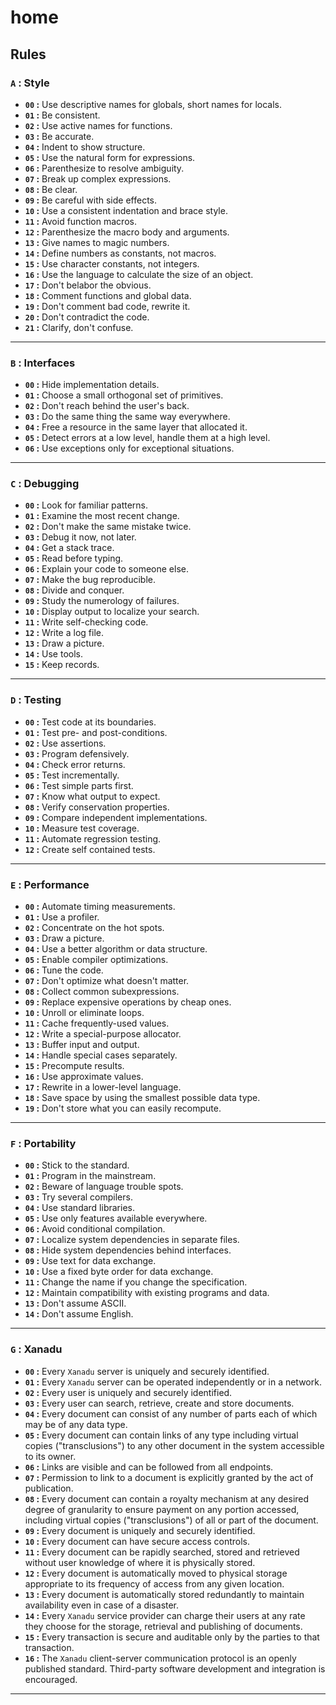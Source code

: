 # home

## Rules

### `A` : Style

* __`00` :__ Use descriptive names for globals, short names for locals.
* __`01` :__ Be consistent.
* __`02` :__ Use active names for functions.
* __`03` :__ Be accurate.
* __`04` :__ Indent to show structure.
* __`05` :__ Use the natural form for expressions.
* __`06` :__ Parenthesize to resolve ambiguity.
* __`07` :__ Break up complex expressions.
* __`08` :__ Be clear.
* __`09` :__ Be careful with side effects.
* __`10` :__ Use a consistent indentation and brace style.
* __`11` :__ Avoid function macros.
* __`12` :__ Parenthesize the macro body and arguments.
* __`13` :__ Give names to magic numbers.
* __`14` :__ Define numbers as constants, not macros.
* __`15` :__ Use character constants, not integers.
* __`16` :__ Use the language to calculate the size of an object.
* __`17` :__ Don't belabor the obvious.
* __`18` :__ Comment functions and global data.
* __`19` :__ Don't comment bad code, rewrite it.
* __`20` :__ Don't contradict the code.
* __`21` :__ Clarify, don't confuse.

---

### `B` : Interfaces

* __`00` :__ Hide implementation details.
* __`01` :__ Choose a small orthogonal set of primitives.
* __`02` :__ Don't reach behind the user's back.
* __`03` :__ Do the same thing the same way everywhere.
* __`04` :__ Free a resource in the same layer that allocated it.
* __`05` :__ Detect errors at a low level, handle them at a high level.
* __`06` :__ Use exceptions only for exceptional situations.

---

### `C` : Debugging

* __`00` :__ Look for familiar patterns.
* __`01` :__ Examine the most recent change.
* __`02` :__ Don't make the same mistake twice.
* __`03` :__ Debug it now, not later.
* __`04` :__ Get a stack trace.
* __`05` :__ Read before typing.
* __`06` :__ Explain your code to someone else.
* __`07` :__ Make the bug reproducible.
* __`08` :__ Divide and conquer.
* __`09` :__ Study the numerology of failures.
* __`10` :__ Display output to localize your search.
* __`11` :__ Write self-checking code.
* __`12` :__ Write a log file.
* __`13` :__ Draw a picture.
* __`14` :__ Use tools.
* __`15` :__ Keep records.

---

### `D` : Testing

* __`00` :__ Test code at its boundaries.
* __`01` :__ Test pre- and post-conditions.
* __`02` :__ Use assertions.
* __`03` :__ Program defensively.
* __`04` :__ Check error returns.
* __`05` :__ Test incrementally.
* __`06` :__ Test simple parts first.
* __`07` :__ Know what output to expect.
* __`08` :__ Verify conservation properties.
* __`09` :__ Compare independent implementations.
* __`10` :__ Measure test coverage.
* __`11` :__ Automate regression testing.
* __`12` :__ Create self contained tests.

---

### `E` : Performance

* __`00` :__ Automate timing measurements.
* __`01` :__ Use a profiler.
* __`02` :__ Concentrate on the hot spots.
* __`03` :__ Draw a picture.
* __`04` :__ Use a better algorithm or data structure.
* __`05` :__ Enable compiler optimizations.
* __`06` :__ Tune the code.
* __`07` :__ Don't optimize what doesn't matter.
* __`08` :__ Collect common subexpressions.
* __`09` :__ Replace expensive operations by cheap ones.
* __`10` :__ Unroll or eliminate loops.
* __`11` :__ Cache frequently-used values.
* __`12` :__ Write a special-purpose allocator.
* __`13` :__ Buffer input and output.
* __`14` :__ Handle special cases separately.
* __`15` :__ Precompute results.
* __`16` :__ Use approximate values.
* __`17` :__ Rewrite in a lower-level language.
* __`18` :__ Save space by using the smallest possible data type.
* __`19` :__ Don't store what you can easily recompute.

---

### `F` : Portability

* __`00` :__ Stick to the standard.
* __`01` :__ Program in the mainstream.
* __`02` :__ Beware of language trouble spots.
* __`03` :__ Try several compilers.
* __`04` :__ Use standard libraries.
* __`05` :__ Use only features available everywhere.
* __`06` :__ Avoid conditional compilation.
* __`07` :__ Localize system dependencies in separate files.
* __`08` :__ Hide system dependencies behind interfaces.
* __`09` :__ Use text for data exchange.
* __`10` :__ Use a fixed byte order for data exchange.
* __`11` :__ Change the name if you change the specification.
* __`12` :__ Maintain compatibility with existing programs and data.
* __`13` :__ Don't assume ASCII.
* __`14` :__ Don't assume English.

---

### `G` : Xanadu

* __`00` :__ Every `Xanadu` server is uniquely and securely identified.
* __`01` :__ Every `Xanadu` server can be operated independently or in a
network.
* __`02` :__ Every user is uniquely and securely identified.
* __`03` :__ Every user can search, retrieve, create and store documents.
* __`04` :__ Every document can consist of any number of parts each of which
may be of any data type.
* __`05` :__ Every document can contain links of any type including virtual
copies ("transclusions") to any other document in the system accessible to its
owner.
* __`06` :__ Links are visible and can be followed from all endpoints.
* __`07` :__ Permission to link to a document is explicitly granted by the act
of publication.
* __`08` :__ Every document can contain a royalty mechanism at any desired
degree of granularity to ensure payment on any portion accessed, including
virtual copies ("transclusions") of all or part of the document.
* __`09` :__ Every document is uniquely and securely identified.
* __`10` :__ Every document can have secure access controls.
* __`11` :__ Every document can be rapidly searched, stored and retrieved
without user knowledge of where it is physically stored.
* __`12` :__ Every document is automatically moved to physical storage
appropriate to its frequency of access from any given location.
* __`13` :__ Every document is automatically stored redundantly to maintain
availability even in case of a disaster.
* __`14` :__ Every `Xanadu` service provider can charge their users at any rate
they choose for the storage, retrieval and publishing of documents.
* __`15` :__ Every transaction is secure and auditable only by the parties to
that transaction.
* __`16` :__ The `Xanadu` client-server communication protocol is an openly
published standard. Third-party software development and integration is
encouraged.

---

